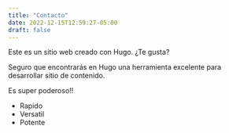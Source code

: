 ```yaml
---
title: "Contacto"
date: 2022-12-15T12:59:27-05:00
draft: false
---
```


Este es un sitio web creado con Hugo. ¿Te gusta?

Seguro que encontrarás en Hugo una herramienta excelente para desarrollar sitio de contenido.

Es super poderoso!!

- Rapido
- Versatil
- Potente